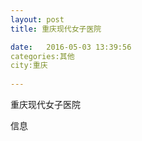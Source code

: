```yaml
--- 
layout: post 
title: 重庆现代女子医院

date:   2016-05-03 13:39:56 
categories:其他  
city:重庆
  
--- 
```

   
重庆现代女子医院

信息

